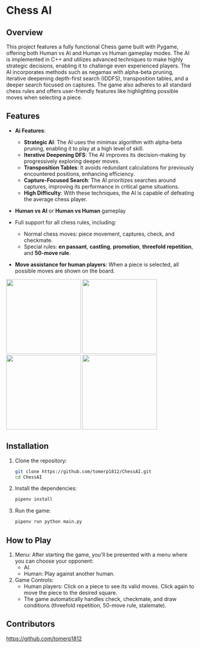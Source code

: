 # Chess AI

## Overview
This project features a fully functional Chess game built with Pygame, offering both Human vs AI and Human vs Human gameplay modes. The AI is implemented in C++ and utilizes advanced techniques to make highly strategic decisions, enabling it to challenge even experienced players. The AI incorporates methods such as negamax with alpha-beta pruning, iterative deepening depth-first search (IDDFS), transposition tables, and a deeper search focused on captures. The game also adheres to all standard chess rules and offers user-friendly features like highlighting possible moves when selecting a piece.

## Features
- **Ai Features**:
    - **Strategic AI**: The AI uses the minimax algorithm with alpha-beta pruning, enabling it to play at a high level of skill.
    - **Iterative Deepening DFS**: The AI improves its decision-making by progressively exploring deeper moves.
    - **Transposition Tables**: It avoids redundant calculations for previously encountered positions, enhancing efficiency.
    - **Capture-Focused Search**: The AI prioritizes searches around captures, improving its performance in critical game situations.
    - **High Difficulty**: With these techniques, the AI is capable of defeating the average chess player.

- **Human vs AI** or **Human vs Human** gameplay
- Full support for all chess rules, including:
  - Normal chess moves: piece movement, captures, check, and checkmate.
  - Special rules: **en passant**, **castling**, **promotion**, **threefold repetition**, and **50-move rule**.
- **Move assistance for human players**: When a piece is selected, all possible moves are shown on the board.

<img src="https://github.com/user-attachments/assets/1c5862a0-2ab5-439b-a5a5-123465fd04e6" width="200" height="200">
<img src="https://github.com/user-attachments/assets/91a07078-5880-4809-abcf-cdb564f582a4" width="200" height="200">
<img src="https://github.com/user-attachments/assets/7ffa7b43-b5dd-4817-9e15-881ae0cafed8" width="200" height="200">
<img src="https://github.com/user-attachments/assets/fbe9cfae-5ec0-437f-ade8-46a40acf5506" width="200" height="200">


## Installation
1. Clone the repository:
   ```bash
   git clone https://github.com/tomerp1812/ChessAI.git
   cd ChessAI
   ```
2. Install the dependencies:
   ```bash
   pipenv install
   ```
3. Run the game:
   ```bash
   pipenv run python main.py
   ```

## How to Play
1. Menu: After starting the game, you'll be presented with a menu where you can choose your opponent:
    * AI.
    * Human: Play against another human.
2. Game Controls:
    * Human players: Click on a piece to see its valid moves. Click again to move the piece to the desired square.
    * The game automatically handles check, checkmate, and draw conditions (threefold repetition, 50-move rule, stalemate).

## Contributors
https://github.com/tomerp1812
